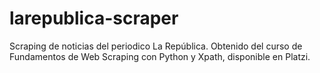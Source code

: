 # larepublica-scraper

Scraping de noticias del periodico La República. Obtenido del curso de Fundamentos de Web Scraping con Python y Xpath, disponible en Platzi.